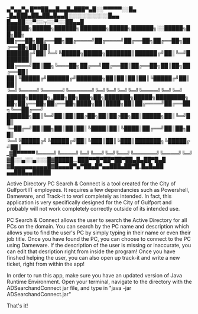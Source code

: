 _____________________________________________▄▀▄_____▄▀▄
____█▀▀_█_█▄▄_█▄▄_█▄█_█_█▀__________________▄█░░▀▀▀▀▀░░█▄
____█▄█_█_█▄█_█▄█__█____▄█______________▄▄__█░░░░░░░░░░░█__▄▄
_______________________________________█▄▄█_█░░▀░░┬░░▀░░█_█▄▄█
██████╗__█████╗____██████╗███████╗_█████╗_██████╗░░█████╗_██╗__██╗
██╔══██╗██╔══██╗__██╔════╝██╔════╝██╔══██╗██╔══██╗██╔══██╗██║__██║
██████╔╝██║__╚═╝__╚█████╗_█████╗__███████║██████╔╝██║__╚═╝███████║
██╔═══╝_██║__██╗___╚═══██╗██╔══╝__██╔══██║██╔══██╗██║__██╗██╔══██║
██║_____╚█████╔╝__██████╔╝███████╗██║__██║██║__██║╚█████╔╝██║__██║
╚═╝______╚════╝___╚═════╝_╚══════╝╚═╝__╚═╝╚═╝__╚═╝_╚════╝_╚═╝__╚═╝
________█████╗__█████╗_███╗__██╗███╗__██╗███████╗_█████╗_████████╗
__██╗__██╔══██╗██╔══██╗████╗_██║████╗_██║██╔════╝██╔══██╗╚══██╔══╝
██████╗██║__╚═╝██║__██║██╔██╗██║██╔██╗██║█████╗__██║__╚═╝___██║
╚═██╔═╝██║__██╗██║__██║██║╚████║██║╚████║██╔══╝__██║__██╗___██║
__╚═╝__╚█████╔╝╚█████╔╝██║_╚███║██║_╚███║███████╗╚█████╔╝___██║
_▓█▀▀▀▀▀╚════╝__╚════╝_╚═╝__╚══╝╚═╝__╚══╝╚══════╝_╚════╝____╚═╝
_▓█░░▄░░▄░░░█▓_█████__█_█_█▀▀_█▀█_█▀_█_█▀█_█▄_█___▄█___█▀█_▄█
_▓█▄▄▄▄▄▄▄▄▄█▓_█▄▄▄█__▀▄▀_██▄_█▀▄_▄█_█_█▄█_█_▀█____█_▄_█▄█__█
____▄▄███▄▄____█████

  Active Directory PC Search & Connect is a tool created for the City
of Gulfport IT employees. It requires a few dependancies such as 
Powershell, Dameware, and Track-it to  worl completely as intended. 
In fact, this application is very specifically designed for the City 
of Gulfport and probably will not work completely correctly outside 
of its intended use. 

  PC Search & Connect allows the user to search the Active Directory for 
all PCs on the domain. You can search by the PC name and description 
which allows you to find the user's PC by simply typing in their name 
or even their job title. Once you have found the PC, you can choose to 
connect to the PC using Dameware. If the description of the user is 
missing or inaccurate, you can edit that desription right from inside 
the program! Once you have finshed helping the user, you can also open 
up track-it and write a new ticket, right from within the app!

  In order to run this app, make sure you have an updated version of Java 
Runtime Environment. Open your terminal, navigate to the directory with 
the ADSearchandConnect jar file, and type in 
"java -jar ADSearchandConnect.jar"

That's it! 
